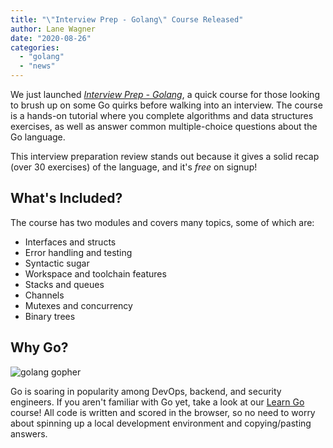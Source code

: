 ```yaml
---
title: "\"Interview Prep - Golang\" Course Released"
author: Lane Wagner
date: "2020-08-26"
categories: 
  - "golang"
  - "news"
---
```


We just launched _[Interview Prep - Golang](https://boot.dev/interview-prep-golang-course/)_, a quick course for those looking to brush up on some Go quirks before walking into an interview. The course is a hands-on tutorial where you complete algorithms and data structures exercises, as well as answer common multiple-choice questions about the Go language.

This interview preparation review stands out because it gives a solid recap (over 30 exercises) of the language, and it's _free_ on signup!

## What's Included?

The course has two modules and covers many topics, some of which are:

- Interfaces and structs
- Error handling and testing
- Syntactic sugar
- Workspace and toolchain features
- Stacks and queues
- Channels
- Mutexes and concurrency
- Binary trees

## Why Go?

![golang gopher](/img/800/go-300x157.png)

Go is soaring in popularity among DevOps, backend, and security engineers. If you aren't familiar with Go yet, take a look at our [Learn Go](https://boot.dev/go-mastery/) course! All code is written and scored in the browser, so no need to worry about spinning up a local development environment and copying/pasting answers.
